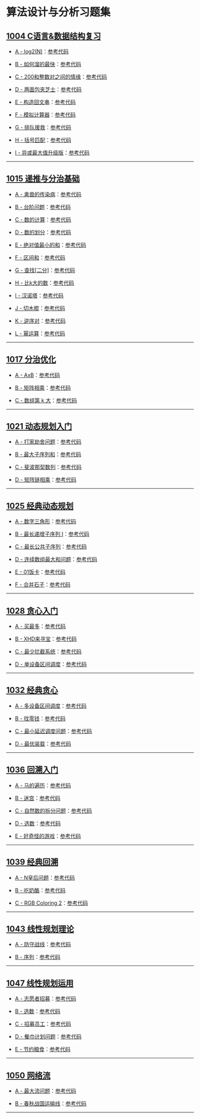 # 算法设计与分析习题集

## [1004 C语言&数据结构复习](1004%20C语言&数据结构复习/readme.md)

- [A - log2(N)](1004%20C语言&数据结构复习/question/A%20-%20log2(N).md)：[参考代码](1004%20C语言&数据结构复习/Solution/A.cpp)

- [B - 如何溜的最快](1004%20C语言&数据结构复习/question/B%20-%20如何溜的最快.md)：[参考代码](1004%20C语言&数据结构复习/Solution/B.cpp)

- [C - 200和整数对之间的情缘](1004%20C语言&数据结构复习/question/C%20-%20200和整数对之间的情缘.md)：[参考代码](1004%20C语言&数据结构复习/Solution/C.cpp)

- [D - 两面包夹芝士](1004%20C语言&数据结构复习/question/D%20-%20两面包夹芝士.md)：[参考代码](1004%20C语言&数据结构复习/Solution/D.cpp)

- [E - 构造回文串](1004%20C语言&数据结构复习/question/E%20-%20构造回文串.md)：[参考代码](1004%20C语言&数据结构复习/Solution/E.cpp)

- [F - 模拟计算器](1004%20C语言&数据结构复习/question/F%20-%20模拟计算器.md)：[参考代码](1004%20C语言&数据结构复习/Solution/F.cpp)

- [G - 排队援救](1004%20C语言&数据结构复习/question/G%20-%20排队援救.md)：[参考代码](1004%20C语言&数据结构复习/Solution/G.cpp)

- [H - 括号匹配](1004%20C语言&数据结构复习/question/H%20-%20括号匹配.md)：[参考代码](1004%20C语言&数据结构复习/Solution/H.cpp)

- [I - 异或最大值升级版](1004%20C语言&数据结构复习/question/I%20-%20异或最大值升级版.md)：[参考代码](1004%20C语言&数据结构复习/Solution/I.cpp)

---
## [1015 递推与分治基础](1015%20递推与分治基础/readme.md)

- [A - 禽兽的传染病](1015%20递推与分治基础/Question/A%20-%20禽兽的传染病.md)：[参考代码](1015%20递推与分治基础/Solution/A.cpp)

- [B - 台阶问题](1015%20递推与分治基础/Question/B%20-%20台阶问题.md)：[参考代码](1015%20递推与分治基础/Solution/B.cpp)

- [C - 数的计算](1015%20递推与分治基础/Question/C%20-%20数的计算.md)：[参考代码](1015%20递推与分治基础/Solution/C.cpp)

- [D - 数的划分](1015%20递推与分治基础/Question/D%20-%20数的划分.md)：[参考代码](1015%20递推与分治基础/Solution/D.cpp)

- [E - 绝对值最小的和](1015%20递推与分治基础/Question/E%20-%20绝对值最小的和.md)：[参考代码](1015%20递推与分治基础/Solution/E.cpp)

- [F - 区间和](1015%20递推与分治基础/Question/F%20-%20区间和.md)：[参考代码](1015%20递推与分治基础/Solution/F.cpp)

- [G - 查找[二分]](1015%20递推与分治基础/Question/G%20-%20查找[二分].md)：[参考代码](1015%20递推与分治基础/Solution/G.cpp)

- [H - 比k大的数](1015%20递推与分治基础/Question/H%20-%20比k大的数.md)：[参考代码](1015%20递推与分治基础/Solution/H.cpp)

- [I - 汉诺塔](1015%20递推与分治基础/Question/I%20-%20汉诺塔.md)：[参考代码](1015%20递推与分治基础/Solution/I.cpp)

- [J - 切木棍](1015%20递推与分治基础/Question/J%20-%20切木棍.md)：[参考代码](1015%20递推与分治基础/Solution/J.cpp)

- [K - 逆序对](1015%20递推与分治基础/Question/K%20-%20逆序对.md)：[参考代码](1015%20递推与分治基础/Solution/K.cpp)

- [L - 幂运算](1015%20递推与分治基础/Question/L%20-%20幂运算.md)：[参考代码](1015%20递推与分治基础/Solution/L.cpp)

---
## [1017 分治优化](1017%20分治优化/readme.md)

- [A - AxB](1017%20分治优化/Question/A%20-%20AxB.md)：[参考代码](1017%20分治优化/Solution/A.cpp)

- [B - 矩阵相乘](1017%20分治优化/Question/B%20-%20矩阵相乘.md)：[参考代码](1017%20分治优化/Solution/B.cpp)

- [C - 数组第 k 大](1017%20分治优化/Question/C%20-%20数组第%20k%20大.md)：[参考代码](1017%20分治优化/Solution/C.cpp)

---
## [1021 动态规划入门](1021%20动态规划入门/readme.md)

- [A - 打家劫舍问题](1021%20动态规划入门/Question/A%20-%20打家劫舍问题.md)：[参考代码](1021%20动态规划入门/Solution/A.cpp)

- [B - 最大子序列和](1021%20动态规划入门/Question/B%20-%20最大子序列和.md)：[参考代码](1021%20动态规划入门/Solution/B.cpp)

- [C - 斐波那契数列](1021%20动态规划入门/Question/C%20-%20斐波那契数列.md)：[参考代码](1021%20动态规划入门/Solution/C.cpp)

- [D - 矩阵链相乘](1021%20动态规划入门/Question/D%20-%20矩阵链相乘.md)：[参考代码](1021%20动态规划入门/Solution/D.cpp)

---
## [1025 经典动态规划](1025%20经典动态规划/readme.md)

- [A - 数字三角形](1025%20经典动态规划/Question/A%20-%20数字三角形.md)：[参考代码](1025%20经典动态规划/Solution/A.cpp)

- [B - 最长递增子序列 I](1025%20经典动态规划/Question/B%20-%20最长递增子序列%20I.md)：[参考代码](1025%20经典动态规划/Solution/B.cpp)

- [C - 最长公共子序列](1025%20经典动态规划/Question/C%20-%20最长公共子序列.md)：[参考代码](1025%20经典动态规划/Solution/C.cpp)

- [D - 连续数组最大和问题](1025%20经典动态规划/Question/D%20-%20连续数组最大和问题.md)：[参考代码](1025%20经典动态规划/Solution/D.cpp)

- [E - 01饭卡](1025%20经典动态规划/Question/E%20-%2001饭卡.md)：[参考代码](1025%20经典动态规划/Solution/E.cpp)

- [F - 合并石子](1025%20经典动态规划/Question/F%20-%20合并石子.md)：[参考代码](1025%20经典动态规划/Solution/F.cpp)

---
## [1028 贪心入门](1028%20贪心入门/readme.md)

- [A - 买最多](1028%20贪心入门/Question/A%20-%20买最多.md)：[参考代码](1028%20贪心入门/Solution/A.cpp)

- [B - XHD来寻宝](1028%20贪心入门/Question/B%20-%20XHD来寻宝.md)：[参考代码](1028%20贪心入门/Solution/B.cpp)

- [C - 最少拦截系统](1028%20贪心入门/Question/C%20-%20最少拦截系统.md)：[参考代码](1028%20贪心入门/Solution/C.cpp)

- [D - 单设备区间调度](1028%20贪心入门/Question/D%20-%20单设备区间调度.md)：[参考代码](1028%20贪心入门/Solution/D.cpp)

---
## [1032 经典贪心](1032%20经典贪心/readme.md)

- [A - 多设备区间调度](1032%20经典贪心/Question/A%20-%20多设备区间调度.md)：[参考代码](1032%20经典贪心/Solution/A.cpp)

- [B - 找零钱](1032%20经典贪心/Question/B%20-%20找零钱.md)：[参考代码](1032%20经典贪心/Solution/B.cpp)

- [C - 最小延迟调度问题](1032%20经典贪心/Question/C%20-%20最小延迟调度问题.md)：[参考代码](1032%20经典贪心/Solution/C.cpp)

- [D - 最优装载](1032%20经典贪心/Question/D%20-%20最优装载.md)：[参考代码](1032%20经典贪心/Solution/D.cpp)

---
## [1036 回溯入门](1036%20回溯入门/readme.md)

- [A - 马的遍历](1036%20回溯入门/Question/A%20-%20马的遍历.md)：[参考代码](1036%20回溯入门/Solution/A.cpp)

- [B - 迷宫](1036%20回溯入门/Question/B%20-%20迷宫.md)：[参考代码](1036%20回溯入门/Solution/B.cpp)

- [C - 自然数的拆分问题](1036%20回溯入门/Question/C%20-%20自然数的拆分问题.md)：[参考代码](1036%20回溯入门/Solution/C.cpp)

- [D - 选数](1036%20回溯入门/Question/D%20-%20选数.md)：[参考代码](1036%20回溯入门/Solution/D.cpp)

- [E - 好奇怪的游戏](1036%20回溯入门/Question/E%20-%20好奇怪的游戏.md)：[参考代码](1036%20回溯入门/Solution/E.cpp)

---
## [1039 经典回溯](1039%20经典回溯/readme.md)

- [A - N皇后问题](1039%20经典回溯/Question/A%20-%20N皇后问题.md)：[参考代码](1039%20经典回溯/Solution/A.cpp)

- [B - 吃奶酪](1039%20经典回溯/Question/B%20-%20吃奶酪.md)：[参考代码](1039%20经典回溯/Solution/B.cpp)

- [C - RGB Coloring 2](1039%20经典回溯/Question/C%20-%20RGB%20Coloring%202.md)：[参考代码](1039%20经典回溯/Solution/C.cpp)

---
## [1043 线性规划理论](1043%20线性规划理论/readme.md)

- [A - 防守战线](1043%20线性规划理论/question/A%20-%20防守战线.md)：[参考代码](1043%20线性规划理论/solution/A.cpp)

- [B - 序列](1043%20线性规划理论/question/B%20-%20序列.md)：[参考代码](1043%20线性规划理论/solution/B.cpp)

---
## [1047 线性规划运用](1047%20线性规划运用/readme.md)

- [A - 志愿者招募](1047%20线性规划运用/question/A%20-%20志愿者招募.md)：[参考代码](1047%20线性规划运用/solution/A.cpp)

- [B - 选数](1047%20线性规划运用/question/B%20-%20选数.md)：[参考代码](1047%20线性规划运用/solution/B.cpp)

- [C - 招募员工](1047%20线性规划运用/question/C%20-%20招募员工.md)：[参考代码](1047%20线性规划运用/solution/C.cpp)

- [D - 餐巾计划问题](1047%20线性规划运用/question/D%20-%20餐巾计划问题.md)：[参考代码](1047%20线性规划运用/solution/D.cpp)

- [E - 节约粮食](1047%20线性规划运用/question/E%20-%20节约粮食.md)：[参考代码](1047%20线性规划运用/solution/E.cpp)

---
## [1050 网络流](1050%20网络流/readme.md)

- [A - 最大流问题](1050%20网络流/question/A%20-%20最大流问题.md)：[参考代码](1050%20网络流/solution/1050%20A.cpp)

- [B - 春秋战国运输线](1050%20网络流/question/B%20-%20春秋战国运输线.md)：[参考代码](1050%20网络流/solution/1050%20B.cpp)

<!-- - [C - 最小割点](1050%20网络流/question/C%20-%20最小割点.md)：[参考代码] -->

---